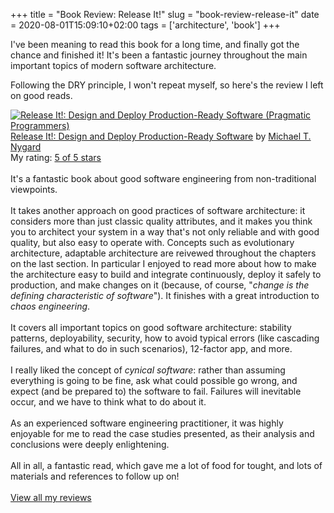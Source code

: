+++
title = "Book Review: Release It!"
slug = "book-review-release-it"
date = 2020-08-01T15:09:10+02:00
tags = ['architecture', 'book']
+++

I\'ve been meaning to read this book for a long time, and finally got
the chance and finished it! It\'s been a fantastic journey throughout
the main important topics of modern software architecture.

Following the DRY principle, I won\'t repeat myself, so here\'s the
review I left on good reads.

<a href="https://www.goodreads.com/book/show/1069827.Release_It_" style="float: left; padding-right: 20px"><img border="0" alt="Release It!: Design and Deploy Production-Ready Software (Pragmatic Programmers)" src="https://i.gr-assets.com/images/S/compressed.photo.goodreads.com/books/1328765022l/1069827._SX98_.jpg" /></a><a href="https://www.goodreads.com/book/show/1069827.Release_It_">Release It!: Design and Deploy Production-Ready Software</a> by <a href="https://www.goodreads.com/author/show/6089.Michael_T_Nygard">Michael T. Nygard</a><br/>
My rating: <a href="https://www.goodreads.com/review/show/2257496296">5 of 5 stars</a><br /><br />
It's a fantastic book about good software engineering from non-traditional viewpoints.<br /><br />It takes another approach on good practices of software architecture: it considers more than just classic quality attributes, and it makes you think you to architect your system in a way that's not only reliable and with good quality, but also easy to operate with. Concepts such as evolutionary architecture, adaptable architecture are reivewed throughout the chapters on the last section. In particular I enjoyed to read more about how to make the architecture easy to build and integrate continuously, deploy it safely to production, and make changes on it (because, of course, "<i>change is the defining characteristic of software</i>"). It finishes with a great introduction to <i>chaos engineering</i>.<br /><br />It covers all important topics on good software architecture: stability patterns, deployability, security, how to avoid typical errors (like cascading failures, and what to do in such scenarios), 12-factor app, and more.<br /><br />I really liked the concept of <i>cynical software</i>: rather than assuming everything is going to be fine, ask what could possible go wrong, and expect (and be prepared to) the software to fail. Failures will inevitable occur, and we have to think what to do about it.<br /><br />As an experienced software engineering practitioner, it was highly enjoyable for me to read the case studies presented, as their analysis and conclusions were deeply enlightening.<br /><br />All in all, a fantastic read, which gave me a lot of food for tought, and lots of materials and references to follow up on!
<br/><br/>
<a href="https://www.goodreads.com/review/list/26607142-mariano">View all my reviews</a>


